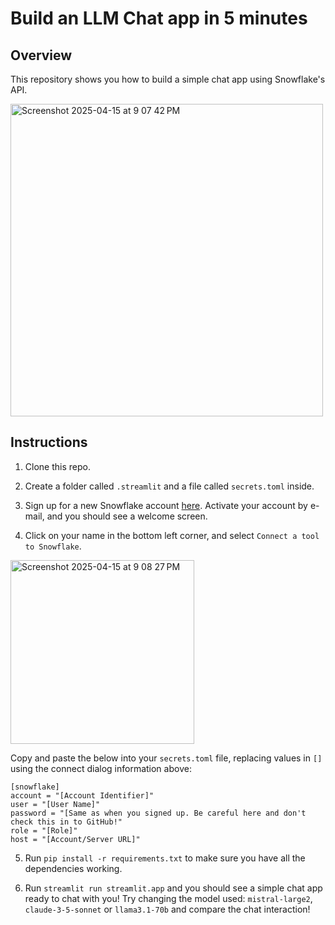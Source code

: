 # Build an LLM Chat app in 5 minutes 
## Overview

This repository shows you how to build a simple chat app using Snowflake's API. 

<img width="500" alt="Screenshot 2025-04-15 at 9 07 42 PM" src="https://github.com/user-attachments/assets/77d46ef8-a4c8-481e-b07c-a81f4c6bbaed" />

## Instructions 

1. Clone this repo.

2. Create a folder called `.streamlit` and a file called `secrets.toml` inside.

3. Sign up for a new Snowflake account [here](https://mlh.link/snowflake-signup). Activate your account by e-mail, and you should see a welcome screen. 
  
4. Click on your name in the bottom left corner, and select `Connect a tool to Snowflake`.

 <img width="294" alt="Screenshot 2025-04-15 at 9 08 27 PM" src="https://github.com/user-attachments/assets/d485f628-e397-4869-82d7-c5e1c1af24c0" />
  
  
Copy and paste the below into your `secrets.toml` file, replacing values in `[]` using the connect dialog information above: 

  ```
[snowflake]
account = "[Account Identifier]"
user = "[User Name]"
password = "[Same as when you signed up. Be careful here and don't check this in to GitHub!"
role = "[Role]"
host = "[Account/Server URL]"
```

5. Run `pip install -r requirements.txt` to make sure you have all the dependencies working.

6. Run `streamlit run streamlit.app` and you should see a simple chat app ready to chat with you! Try changing the model used: `mistral-large2`, `claude-3-5-sonnet` or `llama3.1-70b` and compare the chat interaction! 

